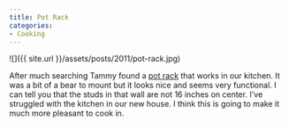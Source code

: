 ```yaml
---
title: Pot Rack
categories:
- Cooking
---
```


![]({{ site.url }}/assets/posts/2011/pot-rack.jpg)
  



After much searching Tammy found a [pot rack](http://orginnovations.com/oscommerce/product_info.php?cPath=21&products_id=28&osCsid=21902939234a1587b28448057fe2911b) that works in our kitchen. It was a bit of a bear to mount but it looks nice and seems very functional. I can tell you that the studs in that wall are not 16 inches on center.
I've struggled with the kitchen in our new house. I think this is going to make it much more pleasant to cook in.
